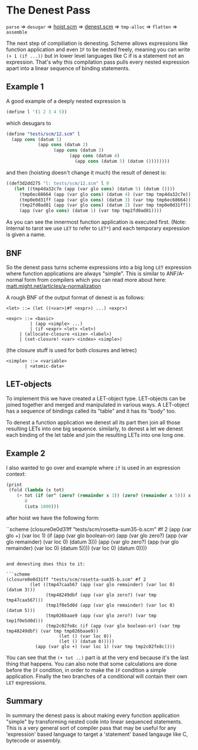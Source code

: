 # The Denest Pass

`parse` => `desugar` => [hoist.scm](https://notabug.org/rain1/tarrochi/src/master/compiler/passes/hoist.scm) => [denest.scm](https://notabug.org/rain1/tarrochi/src/master/compiler/passes/denest.scm) => `tmp-alloc` => `flatten` => `assemble`

The next step of compiliation is denesting. Scheme allows expressions like function application and even `IF` to be nested freely, meaning you can write `(+ 1 (if ...))` but in lower level languages like C if is a statement not an expression. That's why this compilation pass pulls every nested expression apart into a linear sequence of binding statements.

## Example 1

A good example of a deeply nested expression is

```scheme
(define l '(1 2 3 4 5))
```

which desugars to

```scheme
(define "tests/scm/12.scm" l
  (app cons (datum 1)
            (app cons (datum 2)
	              (app cons (datum 3)
		                (app cons (datum 4)
				          (app cons (datum 5) (datum ())))))))
```

and then (hoisting doesn't change it much) the result of denest is:

```scheme
((def3d2dd275 "l: tests/scm/12.scm" l 0
   (let ((tmp4da32c7e (app (var glo cons) (datum 5) (datum ())))
	 (tmp6ec68664 (app (var glo cons) (datum 4) (var tmp tmp4da32c7e)))
	 (tmp0e0d31ff (app (var glo cons) (datum 3) (var tmp tmp6ec68664)))
	 (tmp2fd0ad81 (app (var glo cons) (datum 2) (var tmp tmp0e0d31ff))))
     (app (var glo cons) (datum 1) (var tmp tmp2fd0ad81))))
```

As you can see the innermost function application is executed first. (Note: Internal to tarot we use `LET` to refer to `LET*`) and each temporary expression is given a name.

## BNF

So the denest pass turns scheme expressions into a big long `LET` expression where function applications are always "simple". This is similar to ANF/A-normal form from compilers which you can read more about here: [matt.might.net/articles/a-normalization](https://matt.might.net/articles/a-normalization/)

A rough BNF of the output format of denest is as follows:

```
<let> ::= (let ((<var>|#f <expr>) ...) <expr>)

<expr> ::= <basic>
         | (app <simple> ...)
         | (if <expr> <let> <let>)
	 | (allocate-closure <size> <label>)
	 | (set-closure! <var> <index> <simple>)
```
(the closure stuff is used for both closures and letrec)
```
<simple> ::= <variable>
   	   | <atomic-data>
```

## LET-objects

To implement this we have created a LET-object type. LET-objects can be joined together and merged and manipulated in various ways. A LET-object has a sequence of bindings called its "table" and it has its "body" too.

To denest a function application we denest all its part then join all those resulting LETs into one big sequence. similarly, to denest a let we denest each binding of the let table and join the resulting LETs into one long one.


## Example 2

I also wanted to go over and example where `if` is used in an expression context:

```scheme
(print
 (fold (lambda (x tot)
 	(+ tot (if (or^ (zero? (remainder x 3)) (zero? (remainder x 5))) x 0)))
       0
       (iota 1000)))
```

after hoist we have the following form:

``scheme
(closure0e0d31ff "tests/scm/rosetta-sum35-b.scm" #f 2
		 (app (var glo +) (var loc 1)
		      (if (app (var glo boolean-or) (app (var glo zero?) (app (var glo remainder) (var loc 0) (datum 3)))
			       (app (var glo zero?) (app (var glo remainder) (var loc 0) (datum 5))))
			  (var loc 0)
			  (datum 0))))
```

and denesting does this to it:

```scheme
(closure0e0d31ff "tests/scm/rosetta-sum35-b.scm" #f 2
		 (let ((tmp47caa567 (app (var glo remainder) (var loc 0) (datum 3)))
		       (tmp48249dbf (app (var glo zero?) (var tmp tmp47caa567)))
		       (tmp1f0e5d0d (app (var glo remainder) (var loc 0) (datum 5)))
		       (tmp026baae9 (app (var glo zero?) (var tmp tmp1f0e5d0d)))
		       (tmp2c02fe8c (if (app (var glo boolean-or) (var tmp tmp48249dbf) (var tmp tmp026baae9))
					(let () (var loc 0))
					(let () (datum 0)))))
		   (app (var glo +) (var loc 1) (var tmp tmp2c02fe8c))))
```

You can see that the `(+ tot ..)` part is at the very end because it's the last thing that happens. 
You can also note that some calculations are done before the `IF` condition, in order to make the `IF` condition a simple application. Finally the two branches of a conditional will contain their own `LET` expressions.

## Summary

In summary the denest pass is about making every function application "simple" by transforming nested code into linear sequenced statements. This is a very general sort of compiler pass that may be useful for any 'expression' based language to target a 'statement' based langauge like C, bytecode or assembly.

